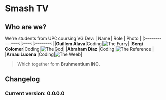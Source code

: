 # Smash TV
## Who are we?

We're students from UPC coursing VG Dev:
|       Name      | Role |   Photo  |
|:---------------:|:----:|:--------:|
|**Guillem Álava**|Coding|![The Furry]()|
|**Sergi Colomer**|Coding|![The God]()|
|**Abraham Díaz** |Coding|![The Reference]()  |
|**Arnau Lucena** |Coding|![The Weeb]()|
> Which together form **Bruhmentium INC.**

## Changelog
### Current version: 0.0.0.0
